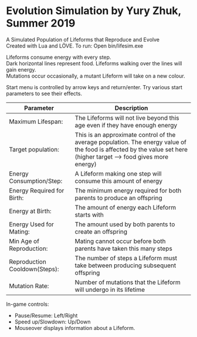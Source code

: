 # Evolution Simulation by Yury Zhuk, Summer 2019
A Simulated Population of Lifeforms that Reproduce and Evolve   
Created with Lua and LÖVE. To run: Open bin/lifesim.exe   

Lifeforms consume energy with every step.   
Dark horizontal lines represent food. Lifeforms walking over the lines will gain energy.   
Mutations occur occasionally, a mutant Lifeform will take on a new colour.   


Start menu is controlled by arrow keys and return/enter.
Try various start parameters to see their effects.

| Parameter | Description |
| ----------| ------------|
| Maximum Lifespan:            | The Lifeforms will not live beyond this age even if they have enough energy                | 
| Target population:           | This is an approximate control of the average population. The energy value of the food is affected by the value set here (higher target --> food gives more energy)                  | 
| Energy Consumption/Step:     | A Lifeform making one step will consume this amount of energy                              | 
| Energy Required for Birth:   | The minimum energy required for both parents to produce an offspring | 
| Energy at Birth:             | The amount of energy each Lifeform starts with| 
| Energy Used for Mating:      | The amount used by both parents to create an offspring| 
| Min Age of Reproduction:     | Mating cannot occur before both parents have taken this many steps | 
| Reproduction Cooldown(Steps):| The number of steps a Lifeform must take between producing subsequent offspring | 
| Mutation Rate:               | Number of mutations that the Lifeform will undergo in its lifetime | 

In-game controls:
  * Pause/Resume: Left/Right
  * Speed up/Slowdown: Up/Down
  * Mouseover displays information about a Lifeform.
  
